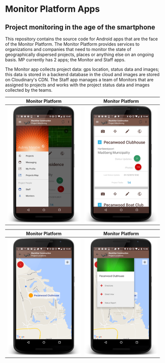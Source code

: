 # Monitor Platform Apps
## Project monitoring in the age of the smartphone

This repository contains the source code for Android apps that are the face of the Monitor Platform. The Monitor Platform provides services to organizations and companies that need to monitor the state of geographically dispersed projects, places or anything else on an ongoing basis. MP currently has 2 apps; the Monitor and Staff apps. 

The Monitor app collects project data: gps location, status data and images; this data is stored in a backend database in the cloud and images are stored on Cloudinary's CDN. The Staff app manages a team of Monitors that are assigned to projects and works with the project status data and images collected by the teams.

Monitor Platform | Monitor Platform
------------ | -------------
![Alt text](/MonitorPlatform007/StaffApp/screenshots/d1.png?raw=true "Monitor App") | ![Alt text](/MonitorPlatform007/StaffApp/screenshots/d2.png?raw=true "Monitor App")

Monitor Platform | Monitor Platform
------------ | -------------
![Alt text](/MonitorPlatform007/StaffApp/screenshots/d3.png?raw=true "Monitor App") | ![Alt text](/MonitorPlatform007/StaffApp/screenshots/d4.png?raw=true "Monitor App")

